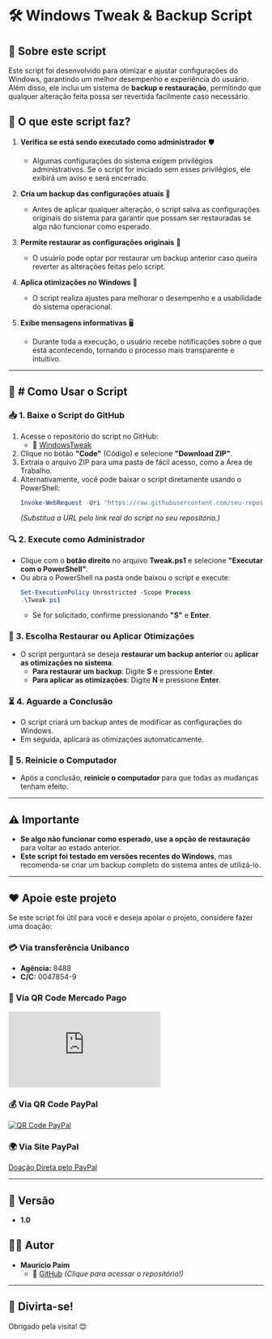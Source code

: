 # 🛠 Windows Tweak & Backup Script

## 📌 Sobre este script

Este script foi desenvolvido para otimizar e ajustar configurações do Windows, garantindo um melhor desempenho e experiência do usuário. Além disso, ele inclui um sistema de **backup e restauração**, permitindo que qualquer alteração feita possa ser revertida facilmente caso necessário.

## 🔹 O que este script faz?

1. **Verifica se está sendo executado como administrador** 🛡️

   - Algumas configurações do sistema exigem privilégios administrativos. Se o script for iniciado sem esses privilégios, ele exibirá um aviso e será encerrado.

2. **Cria um backup das configurações atuais** 📂

   - Antes de aplicar qualquer alteração, o script salva as configurações originais do sistema para garantir que possam ser restauradas se algo não funcionar como esperado.

3. **Permite restaurar as configurações originais** 🔄

   - O usuário pode optar por restaurar um backup anterior caso queira reverter as alterações feitas pelo script.

4. **Aplica otimizações no Windows** 🚀

   - O script realiza ajustes para melhorar o desempenho e a usabilidade do sistema operacional.

5. **Exibe mensagens informativas** 🖥️

   - Durante toda a execução, o usuário recebe notificações sobre o que está acontecendo, tornando o processo mais transparente e intuitivo.

---

## 🔧 **# Como Usar o Script**

### 📥 **1. Baixe o Script do GitHub**

1. Acesse o repositório do script no GitHub:
   - 🔗 [WindowsTweak](https://github.com/paimmauricio/WindowsTweak)
2. Clique no botão **"Code"** (Código) e selecione **"Download ZIP"**.
3. Extraia o arquivo ZIP para uma pasta de fácil acesso, como a Área de Trabalho.
4. Alternativamente, você pode baixar o script diretamente usando o PowerShell:
   ```powershell
   Invoke-WebRequest -Uri "https://raw.githubusercontent.com/seu-repositorio-aqui/Tweak.ps1" -OutFile "Tweak.ps1"  
   ```
   *(Substitua a URL pelo link real do script no seu repositório.)*

### 🔍 **2. Execute como Administrador**

- Clique com o **botão direito** no arquivo **Tweak.ps1** e selecione **"Executar com o PowerShell"**.
- Ou abra o PowerShell na pasta onde baixou o script e execute:
  ```powershell
  Set-ExecutionPolicy Unrestricted -Scope Process  
  .\Tweak.ps1  
  ```
  - Se for solicitado, confirme pressionando **"S"** e **Enter**.

### 🔄 **3. Escolha Restaurar ou Aplicar Otimizações**

- O script perguntará se deseja **restaurar um backup anterior** ou **aplicar as otimizações no sistema**.
  - **Para restaurar um backup**: Digite **S** e pressione **Enter**.
  - **Para aplicar as otimizações**: Digite **N** e pressione **Enter**.

### ⏳ **4. Aguarde a Conclusão**

- O script criará um backup antes de modificar as configurações do Windows.
- Em seguida, aplicará as otimizações automaticamente.

### 🔄 **5. Reinicie o Computador**

- Após a conclusão, **reinicie o computador** para que todas as mudanças tenham efeito.

---

## ⚠️ Importante

- **Se algo não funcionar como esperado, use a opção de restauração** para voltar ao estado anterior.
- **Este script foi testado em versões recentes do Windows**, mas recomenda-se criar um backup completo do sistema antes de utilizá-lo.

---

## ❤️ Apoie este projeto

Se este script foi útil para você e deseja apoiar o projeto, considere fazer uma doação:

### 💳 Via transferência Unibanco
- **Agência:** 8488  
- **C/C:** 0047854-9  

### 📲 Via QR Code Mercado Pago
[![QR Code Mercado Pago](https://github.com/paimmauricio/Script-Rede/blob/main/QRs/QR_Code_ML.pdf)](https://github.com/paimmauricio/Script-Rede/blob/main/QRs/QR_Code_ML.pdf)

### 💰 Via QR Code PayPal
[![QR Code PayPal](https://github.com/paimmauricio/Script-Rede/blob/main/QRs/QR_Code_PayPal.png)](https://github.com/paimmauricio/Script-Rede/blob/main/QRs/QR_Code_PayPal.png)

### 🌍 Via Site PayPal
[Doação Direta pelo PayPal](https://www.paypal.com/donate?hosted_button_id=YJNX67EAAHNCU)

---

## 📌 Versão

- **1.0**

## 👨‍💻 Autor

- **Maurício Paim**  
  - 🔗 [GitHub](https://github.com/paimmauricio) *(Clique para acessar o repositório!)*

---

## 🎉 Divirta-se!

Obrigado pela visita! 😊

